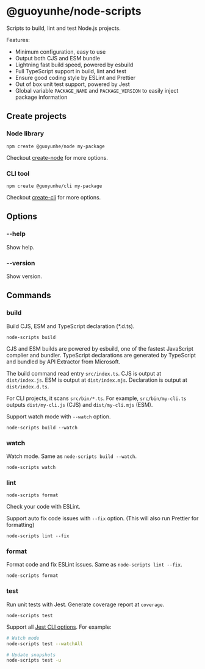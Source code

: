 # @guoyunhe/node-scripts

Scripts to build, lint and test Node.js projects.

Features:

- Minimum configuration, easy to use
- Output both CJS and ESM bundle
- Lightning fast build speed, powered by esbuild
- Full TypeScript support in build, lint and test
- Ensure good coding style by ESLint and Prettier
- Out of box unit test support, powered by Jest
- Global variable `PACKAGE_NAME` and `PACKAGE_VERSION` to easily inject package information

## Create projects

### Node library

```
npm create @guoyunhe/node my-package
```

Checkout [create-node](https://github.com/guoyunhe/create-node) for more options.

### CLI tool

```
npm create @guoyunhe/cli my-package
```

Checkout [create-cli](https://github.com/guoyunhe/create-cli) for more options.

## Options

### --help

Show help.

### --version

Show version.

## Commands

### build

Build CJS, ESM and TypeScript declaration (\*.d.ts).

```
node-scripts build
```

CJS and ESM builds are powered by esbuild, one of the fastest JavaScript complier and bundler.
TypeScript declarations are generated by TypeScript and bundled by API Extractor from Microsoft.

The build command read entry `src/index.ts`. CJS is output at `dist/index.js`. ESM is output at
`dist/index.mjs`. Declaration is output at `dist/index.d.ts`.

For CLI projects, it scans `src/bin/*.ts`. For example, `src/bin/my-cli.ts` outputs `dist/my-cli.js`
(CJS) and `dist/my-cli.mjs` (ESM).

Support watch mode with `--watch` option.

```
node-scripts build --watch
```

### watch

Watch mode. Same as `node-scripts build --watch`.

```
node-scripts watch
```

### lint

```
node-scripts format
```

Check your code with ESLint.

Support auto fix code issues with `--fix` option. (This will also run Prettier for formatting)

```
node-scripts lint --fix
```

### format

Format code and fix ESLint issues. Same as `node-scripts lint --fix`.

```
node-scripts format
```

### test

Run unit tests with Jest. Generate coverage report at `coverage`.

```
node-scripts test
```

Support all [Jest CLI options](https://jestjs.io/docs/cli). For example:

```bash
# Watch mode
node-scripts test --watchAll

# Update snapshots
node-scripts test -u
```
